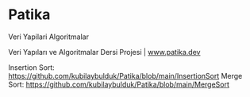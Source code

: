# Patika

Veri Yapilari Algoritmalar

Veri Yapıları ve Algoritmalar Dersi Projesi | www.patika.dev

Insertion Sort: https://github.com/kubilaybulduk/Patika/blob/main/InsertionSort
Merge Sort:     https://github.com/kubilaybulduk/Patika/blob/main/MergeSort 
